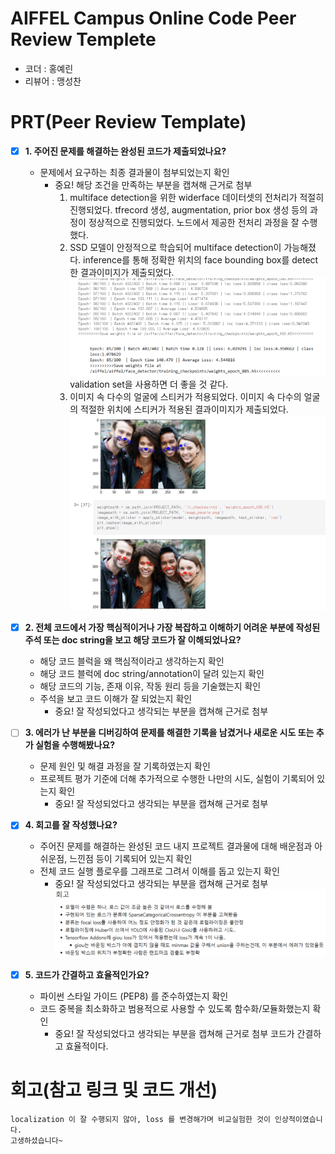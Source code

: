 # AIFFEL Campus Online Code Peer Review Templete
- 코더 : 홍예린
- 리뷰어 : 맹성찬


# PRT(Peer Review Template)
- [X]  **1. 주어진 문제를 해결하는 완성된 코드가 제출되었나요?**
    - 문제에서 요구하는 최종 결과물이 첨부되었는지 확인
        - 중요! 해당 조건을 만족하는 부분을 캡쳐해 근거로 첨부
          1. multiface detection을 위한 widerface 데이터셋의 전처리가 적절히 진행되었다. tfrecord 생성, augmentation, prior box 생성 등의 과정이 정상적으로 진행되었다.
             노드에서 제공한 전처리 과정을 잘 수행했다.
          3. SSD 모델이 안정적으로 학습되어 multiface detection이 가능해졌다.	inference를 통해 정확한 위치의 face bounding box를 detect한 결과이미지가 제출되었다.
             ![img1.png](./review_img/img1.png)
             validation set을 사용하면 더 좋을 것 같다.
          5. 이미지 속 다수의 얼굴에 스티커가 적용되었다.	이미지 속 다수의 얼굴의 적절한 위치에 스티커가 적용된 결과이미지가 제출되었다.
             ![img2.png](./review_img/img2.png)
             
    
- [X]  **2. 전체 코드에서 가장 핵심적이거나 가장 복잡하고 이해하기 어려운 부분에 작성된 
주석 또는 doc string을 보고 해당 코드가 잘 이해되었나요?**
    - 해당 코드 블럭을 왜 핵심적이라고 생각하는지 확인
    - 해당 코드 블럭에 doc string/annotation이 달려 있는지 확인
    - 해당 코드의 기능, 존재 이유, 작동 원리 등을 기술했는지 확인
    - 주석을 보고 코드 이해가 잘 되었는지 확인
        - 중요! 잘 작성되었다고 생각되는 부분을 캡쳐해 근거로 첨부
        
- [ ]  **3. 에러가 난 부분을 디버깅하여 문제를 해결한 기록을 남겼거나
새로운 시도 또는 추가 실험을 수행해봤나요?**
    - 문제 원인 및 해결 과정을 잘 기록하였는지 확인
    - 프로젝트 평가 기준에 더해 추가적으로 수행한 나만의 시도, 
    실험이 기록되어 있는지 확인
        - 중요! 잘 작성되었다고 생각되는 부분을 캡쳐해 근거로 첨부
        
- [X]  **4. 회고를 잘 작성했나요?**
    - 주어진 문제를 해결하는 완성된 코드 내지 프로젝트 결과물에 대해
    배운점과 아쉬운점, 느낀점 등이 기록되어 있는지 확인
    - 전체 코드 실행 플로우를 그래프로 그려서 이해를 돕고 있는지 확인
        - 중요! 잘 작성되었다고 생각되는 부분을 캡쳐해 근거로 첨부
          ![img3.png](./review_img/img3.png)
        
- [X]  **5. 코드가 간결하고 효율적인가요?**
    - 파이썬 스타일 가이드 (PEP8) 를 준수하였는지 확인
    - 코드 중복을 최소화하고 범용적으로 사용할 수 있도록 함수화/모듈화했는지 확인
        - 중요! 잘 작성되었다고 생각되는 부분을 캡쳐해 근거로 첨부
          코드가 간결하고 효율적이다.


# 회고(참고 링크 및 코드 개선)
```
localization 이 잘 수행되지 않아, loss 를 변경해가며 비교실험한 것이 인상적이였습니다.
고생하셨습니다~
```
